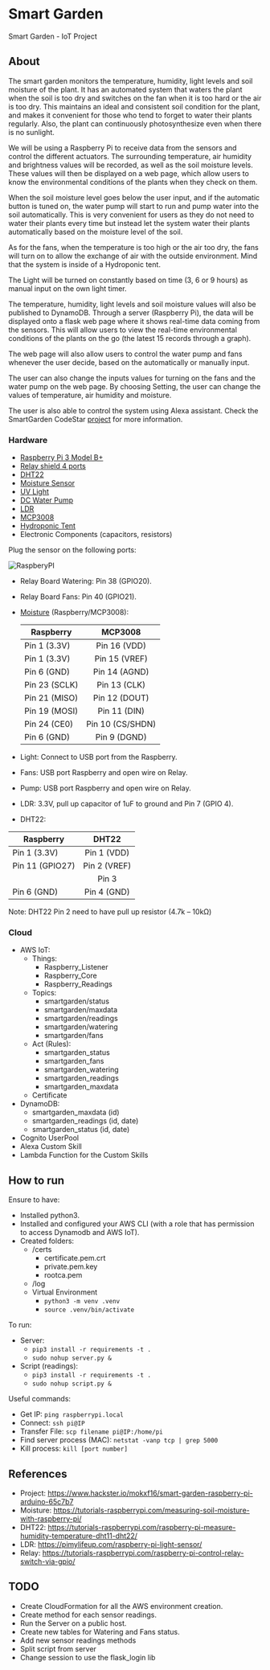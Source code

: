 # Smart Garden
Smart Garden - IoT Project

## About
The smart garden monitors the temperature, humidity, light levels and soil moisture of the plant. It has an automated system that waters the plant when the soil is too dry and switches on the fan when it is too hard or the air is too dry. This maintains an ideal and consistent soil condition for the plant, and makes it convenient for those who tend to forget to water their plants regularly. Also, the plant can continuously photosynthesize even when there is no sunlight.

We will be using a Raspberry Pi to receive data from the sensors and control the different actuators. The surrounding temperature, air humidity and brightness values will be recorded, as well as the soil moisture levels. These values will then be displayed on a web page, which allow users to know the environmental conditions of the plants when they check on them.

When the soil moisture level goes below the user input, and if the automatic button is tuned on, the water pump will start to run and pump water into the soil automatically. This is very convenient for users as they do not need to water their plants every time but instead let the system water their plants automatically based on the moisture level of the soil.

As for the fans, when the temperature is too high or the air too dry, the fans will turn on to allow the exchange of air with the outside environment. Mind that the system is inside of a Hydroponic tent.

The Light will be turned on constantly based on time (3, 6 or 9 hours) as manual input on the own light timer.

The temperature, humidity, light levels and soil moisture values will also be published to DynamoDB. Through a server (Raspberry Pi), the data will be displayed onto a flask web page where it shows real-time data coming from the sensors. This will allow users to view the real-time environmental conditions of the plants on the go (the latest 15 records through a graph).

The web page will also allow users to control the water pump and fans whenever the user decide, based on the automatically or manually input.

The user can also change the inputs values for turning on the fans and the water pump on the web page. By choosing Setting, the user can change the values of temperature, air humidity and moisture.

The user is also able to control the system using Alexa assistant. Check the SmartGarden CodeStar [project](https://github.com/wenzaca/SmartGarden) for more information.

### Hardware
- [Raspberry Pi 3 Model B+](https://www.raspberrypi.org/products/raspberry-pi-3-model-b-plus/#c-find-reseller)
- [Relay shield 4 ports](https://www.amazon.co.uk/s?k=relay+shield+4+channel)
- [DHT22](https://www.amazon.co.uk/s?k=dht22)
- [Moisture Sensor](https://www.amazon.co.uk/s?k=moisture+sensor+module)
- [UV Light](https://www.amazon.co.uk/s?k=uv+lights+for+growing+plants+indoors)
- [DC Water Pump](https://www.amazon.co.uk/s?k=dc+water+pump)
- [LDR](https://www.amazon.co.uk/s?k=ldr)
- [MCP3008](https://www.amazon.co.uk/s?k=mcp3008)
- [Hydroponic Tent](https://www.amazon.co.uk/s?k=hydroponic+tent)
- Electronic Components (capacitors, resistors)

Plug the sensor on the following ports:

![RaspberyPI](https://github.com/wenzaca/SmartGardenServer/blob/master/flaskapp/static/img/Rasp.png)

- Relay Board Watering: Pin 38 (GPIO20).
- Relay Board Fans: Pin 40 (GPIO21).
- [Moisture](https://tutorials-raspberrypi.de/wp-content/uploads/2015/11/hygrometer_Steckplatine.png) (Raspberry/MCP3008):

    | Raspberry     | MCP3008         | 
    | ------------- |:---------------:| 
    | Pin 1 (3.3V)  | Pin 16 (VDD)    |
    | Pin 1 (3.3V)  | Pin 15 (VREF)   | 
    | Pin 6 (GND)   | Pin 14 (AGND)   |
    | Pin 23 (SCLK) | Pin 13 (CLK)    |
    | Pin 21 (MISO) | Pin 12 (DOUT)   |
    | Pin 19 (MOSI) | Pin 11 (DIN)    |
    | Pin 24 (CE0)  | Pin 10 (CS/SHDN)|
    | Pin 6 (GND)   | Pin 9 (DGND)    |
- Light: Connect to USB port from the Raspberry.
- Fans: USB port Raspberry and open wire on Relay.
- Pump: USB port Raspberry and open wire on Relay.
- LDR: 3.3V, pull up capacitor of 1uF to ground and Pin 7 (GPIO 4).
- DHT22: 

| Raspberry      | DHT22        | 
| -------------- |:------------:| 
| Pin 1 (3.3V)   | Pin 1 (VDD)  |
| Pin 11 (GPIO27)| Pin 2 (VREF) | 
|                | Pin 3        |
| Pin 6  (GND)   | Pin 4 (GND)  |
 Note: DHT22 Pin 2 need to have pull up resistor (4.7k – 10kΩ)

### Cloud
- AWS IoT:
    - Things:
        - Raspberry_Listener
        - Raspberry_Core
        - Raspberry_Readings
    - Topics:
        - smartgarden/status
        - smartgarden/maxdata
        - smartgarden/readings
        - smartgarden/watering
        - smartgarden/fans
    - Act (Rules):
        - smartgarden_status
        - smartgarden_fans
        - smartgarden_watering
        - smartgarden_readings
        - smartgarden_maxdata
    - Certificate
- DynamoDB:
    - smartgarden_maxdata (id)
    - smartgarden_readings (id, date)
    - smartgarden_status (id, date)
- Cognito UserPool
- Alexa Custom Skill
- Lambda Function for the Custom Skills

## How to run
Ensure to have:
- Installed python3.
- Installed and configured your AWS CLI (with a role that has permission to access Dynamodb and AWS IoT).
- Created folders:
    - /certs
        - certificate.pem.crt
        - private.pem.key
        - rootca.pem
    - /log
    - Virtual Environment
        - ```python3 -m venv .venv```
        - ```source .venv/bin/activate```

To run:
- Server:
    - ```pip3 install -r requirements -t .```
    - ```sudo nohup server.py &```
- Script (readings):
    - ```pip3 install -r requirements -t .```
    - ```sudo nohup script.py &```
    
Useful commands:
- Get IP: ```ping raspberrypi.local```
- Connect: ```ssh pi@IP```
- Transfer File: ```scp filename pi@IP:/home/pi```
- Find server process (MAC): ```netstat -vanp tcp | grep 5000```
- Kill process: ```kill [port number]```

## References
- Project: https://www.hackster.io/mokxf16/smart-garden-raspberry-pi-arduino-65c7b7
- Moisture: https://tutorials-raspberrypi.com/measuring-soil-moisture-with-raspberry-pi/
- DHT22: https://tutorials-raspberrypi.com/raspberry-pi-measure-humidity-temperature-dht11-dht22/
- LDR: https://pimylifeup.com/raspberry-pi-light-sensor/
- Relay: https://tutorials-raspberrypi.com/raspberry-pi-control-relay-switch-via-gpio/

## TODO
- Create CloudFormation for all the AWS environment creation.
- Create method for each sensor readings.
- Run the Server on a public host.
- Create new tables for Watering and Fans status.
- Add new sensor readings methods
- Split script from server 
- Change session to use the flask_login lib
